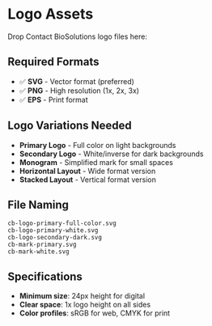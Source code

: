 # Logo Assets

Drop Contact BioSolutions logo files here:

## Required Formats
- ✅ **SVG** - Vector format (preferred)
- ✅ **PNG** - High resolution (1x, 2x, 3x)
- ✅ **EPS** - Print format

## Logo Variations Needed
- **Primary Logo** - Full color on light backgrounds
- **Secondary Logo** - White/inverse for dark backgrounds  
- **Monogram** - Simplified mark for small spaces
- **Horizontal Layout** - Wide format version
- **Stacked Layout** - Vertical format version

## File Naming
```
cb-logo-primary-full-color.svg
cb-logo-primary-white.svg
cb-logo-secondary-dark.svg
cb-mark-primary.svg
cb-mark-white.svg
```

## Specifications
- **Minimum size**: 24px height for digital
- **Clear space**: 1x logo height on all sides
- **Color profiles**: sRGB for web, CMYK for print